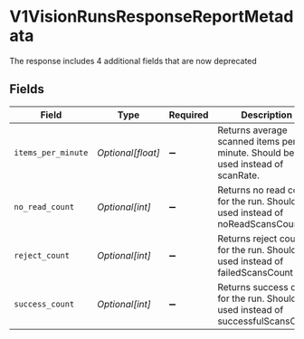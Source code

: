 # V1VisionRunsResponseReportMetadata

The response includes 4 additional fields that are now deprecated


## Fields

| Field                                                                             | Type                                                                              | Required                                                                          | Description                                                                       | Example                                                                           |
| --------------------------------------------------------------------------------- | --------------------------------------------------------------------------------- | --------------------------------------------------------------------------------- | --------------------------------------------------------------------------------- | --------------------------------------------------------------------------------- |
| `items_per_minute`                                                                | *Optional[float]*                                                                 | :heavy_minus_sign:                                                                | Returns average scanned items per minute. Should be used instead of scanRate.     | 0.1                                                                               |
| `no_read_count`                                                                   | *Optional[int]*                                                                   | :heavy_minus_sign:                                                                | Returns no read count for the run. Should be used instead of noReadScansCount     | 181                                                                               |
| `reject_count`                                                                    | *Optional[int]*                                                                   | :heavy_minus_sign:                                                                | Returns reject count for the run. Should be used instead of failedScansCount      | 0                                                                                 |
| `success_count`                                                                   | *Optional[int]*                                                                   | :heavy_minus_sign:                                                                | Returns success count for the run. Should be used instead of successfulScansCount | 181                                                                               |